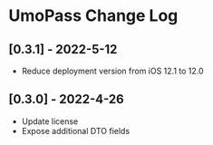 # UmoPass Change Log

## [0.3.1] - 2022-5-12

* Reduce deployment version from iOS 12.1 to 12.0

## [0.3.0] - 2022-4-26

* Update license
* Expose additional DTO fields
